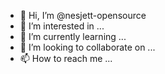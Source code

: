 - 👋 Hi, I’m @nesjett-opensource
- 👀 I’m interested in ...
- 🌱 I’m currently learning ...
- 💞️ I’m looking to collaborate on ...
- 📫 How to reach me ...

